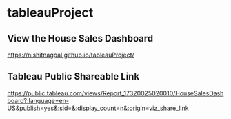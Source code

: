 # tableauProject
## View the House Sales Dashboard
https://nishitnagpal.github.io/tableauProject/

## Tableau Public Shareable Link 
https://public.tableau.com/views/Report_17320025020010/HouseSalesDashboard?:language=en-US&publish=yes&:sid=&:display_count=n&:origin=viz_share_link
